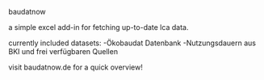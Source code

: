 baudatnow

a simple excel add-in for fetching up-to-date lca data.

currently included datasets:
-Ökobaudat Datenbank
-Nutzungsdauern aus BKI und frei verfügbaren Quellen


visit baudatnow.de for a quick overview! 
